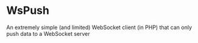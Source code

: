 # WsPush
An extremely simple (and limited) WebSocket client (in PHP) that can only push data to a WebSocket server

